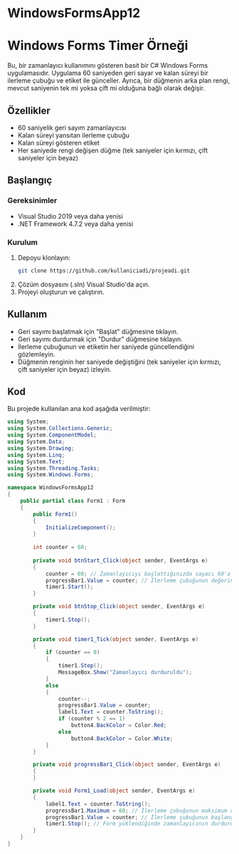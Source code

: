 # WindowsFormsApp12
# Windows Forms Timer Örneği

Bu, bir zamanlayıcı kullanımını gösteren basit bir C# Windows Forms uygulamasıdır. Uygulama 60 saniyeden geri sayar ve kalan süreyi bir ilerleme çubuğu ve etiket ile günceller. Ayrıca, bir düğmenin arka plan rengi, mevcut saniyenin tek mi yoksa çift mi olduğuna bağlı olarak değişir.

## Özellikler

- 60 saniyelik geri sayım zamanlayıcısı
- Kalan süreyi yansıtan ilerleme çubuğu
- Kalan süreyi gösteren etiket
- Her saniyede rengi değişen düğme (tek saniyeler için kırmızı, çift saniyeler için beyaz)

## Başlangıç

### Gereksinimler

- Visual Studio 2019 veya daha yenisi
- .NET Framework 4.7.2 veya daha yenisi

### Kurulum

1. Depoyu klonlayın:
    ```bash
    git clone https://github.com/kullaniciadi/projeadi.git
    ```
2. Çözüm dosyasını (.sln) Visual Studio'da açın.
3. Projeyi oluşturun ve çalıştırın.

## Kullanım

- Geri sayımı başlatmak için "Başlat" düğmesine tıklayın.
- Geri sayımı durdurmak için "Durdur" düğmesine tıklayın.
- İlerleme çubuğunun ve etiketin her saniyede güncellendiğini gözlemleyin.
- Düğmenin renginin her saniyede değiştiğini (tek saniyeler için kırmızı, çift saniyeler için beyaz) izleyin.

## Kod

Bu projede kullanılan ana kod aşağıda verilmiştir:

```csharp
using System;
using System.Collections.Generic;
using System.ComponentModel;
using System.Data;
using System.Drawing;
using System.Linq;
using System.Text;
using System.Threading.Tasks;
using System.Windows.Forms;

namespace WindowsFormsApp12
{
    public partial class Form1 : Form
    {
        public Form1()
        {
            InitializeComponent();
        }
        
        int counter = 60;
        
        private void btnStart_Click(object sender, EventArgs e)
        {
            counter = 60; // Zamanlayıcıyı başlattığınızda sayacı 60'a sıfırlayın
            progressBar1.Value = counter; // İlerleme çubuğunun değerini sıfırlayın
            timer1.Start();
        }

        private void btnStop_Click(object sender, EventArgs e)
        {
            timer1.Stop();
        }

        private void timer1_Tick(object sender, EventArgs e)
        {
            if (counter == 0)
            {
                timer1.Stop();
                MessageBox.Show("Zamanlayıcı durduruldu");
            }
            else
            {
                counter--;
                progressBar1.Value = counter;
                label1.Text = counter.ToString();
                if (counter % 2 == 1)
                    button4.BackColor = Color.Red;
                else
                    button4.BackColor = Color.White;
            }
        }

        private void progressBar1_Click(object sender, EventArgs e)
        {
        }

        private void Form1_Load(object sender, EventArgs e)
        {
            label1.Text = counter.ToString();
            progressBar1.Maximum = 60; // İlerleme çubuğunun maksimum değerini ayarlayın
            progressBar1.Value = counter; // İlerleme çubuğunun başlangıç değerini ayarlayın
            timer1.Stop(); // Form yüklendiğinde zamanlayıcının durdurulduğundan emin olun
        }
    }
}
